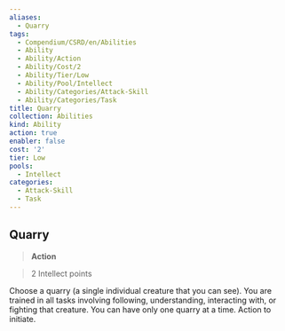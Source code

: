 ```yaml
---
aliases:
  - Quarry
tags:
  - Compendium/CSRD/en/Abilities
  - Ability
  - Ability/Action
  - Ability/Cost/2
  - Ability/Tier/Low
  - Ability/Pool/Intellect
  - Ability/Categories/Attack-Skill
  - Ability/Categories/Task
title: Quarry
collection: Abilities
kind: Ability
action: true
enabler: false
cost: '2'
tier: Low
pools:
  - Intellect
categories:
  - Attack-Skill
  - Task
---
```

## Quarry    
>**Action**    
>2 Intellect points  
    
Choose a quarry (a single individual creature that you can see). You are trained in all tasks involving following, understanding, interacting with, or fighting that creature. You can have only one quarry at a time. Action to initiate.